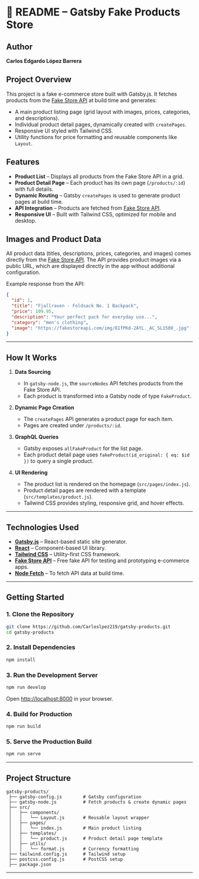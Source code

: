 # 📘 README – Gatsby Fake Products Store

## Author

**Carlos Edgardo López Barrera**



## Project Overview

This project is a fake e-commerce store built with Gatsby.js.
It fetches products from the [Fake Store API](https://fakestoreapi.com/) at build time and generates:

* A main product listing page (grid layout with images, prices, categories, and descriptions).
* Individual product detail pages, dynamically created with `createPages`.
* Responsive UI styled with Tailwind CSS.
* Utility functions for price formatting and reusable components like `Layout`.


## Features

* **Product List** – Displays all products from the Fake Store API in a grid.
* **Product Detail Page** – Each product has its own page (`/products/:id`) with full details.
* **Dynamic Routing** – Gatsby `createPages` is used to generate product pages at build time.
* **API Integration** – Products are fetched from [Fake Store API](https://fakestoreapi.com/).
* **Responsive UI** – Built with Tailwind CSS, optimized for mobile and desktop.

## Images and Product Data

All product data (titles, descriptions, prices, categories, and images) comes directly from the [Fake Store API](https://fakestoreapi.com/).
The API provides product images via a public URL, which are displayed directly in the app without additional configuration.

Example response from the API:

```json
{
  "id": 1,
  "title": "Fjallraven - Foldsack No. 1 Backpack",
  "price": 109.95,
  "description": "Your perfect pack for everyday use...",
  "category": "men's clothing",
  "image": "https://fakestoreapi.com/img/81fPKd-2AYL._AC_SL1500_.jpg"
}
```

---

## How It Works

1. **Data Sourcing**

   * In `gatsby-node.js`, the `sourceNodes` API fetches products from the Fake Store API.
   * Each product is transformed into a Gatsby node of type `FakeProduct`.

2. **Dynamic Page Creation**

   * The `createPages` API generates a product page for each item.
   * Pages are created under `/products/:id`.

3. **GraphQL Queries**

   * Gatsby exposes `allFakeProduct` for the list page.
   * Each product detail page uses `fakeProduct(id_original: { eq: $id })` to query a single product.

4. **UI Rendering**

   * The product list is rendered on the homepage (`src/pages/index.js`).
   * Product detail pages are rendered with a template (`src/templates/product.js`).
   * Tailwind CSS provides styling, responsive grid, and hover effects.

---

## Technologies Used

* [**Gatsby.js**](https://www.gatsbyjs.com/) – React-based static site generator.
* [**React**](https://reactjs.org/) – Component-based UI library.
* [**Tailwind CSS**](https://tailwindcss.com/) – Utility-first CSS framework.
* [**Fake Store API**](https://fakestoreapi.com/) – Free fake API for testing and prototyping e-commerce apps.
* [**Node Fetch**](https://www.npmjs.com/package/node-fetch) – To fetch API data at build time.

---

## Getting Started

### 1. Clone the Repository

```bash
git clone https://github.com/Carloslpez219/gatsby-products.git
cd gatsby-products
```

### 2. Install Dependencies

```bash
npm install
```

### 3. Run the Development Server

```bash
npm run develop
```

Open [http://localhost:8000](http://localhost:8000) in your browser.

### 4. Build for Production

```bash
npm run build
```

### 5. Serve the Production Build

```bash
npm run serve
```

---

## Project Structure

```
gatsby-products/
 ├── gatsby-config.js        # Gatsby configuration
 ├── gatsby-node.js          # Fetch products & create dynamic pages
 ├── src/
 │   ├── components/
 │   │   └── Layout.js       # Reusable layout wrapper
 │   ├── pages/
 │   │   └── index.js        # Main product listing
 │   ├── templates/
 │   │   └── product.js      # Product detail page template
 │   ├── utils/
 │   │   └── format.js       # Currency formatting
 ├── tailwind.config.js      # Tailwind setup
 ├── postcss.config.js       # PostCSS setup
 ├── package.json
```

---